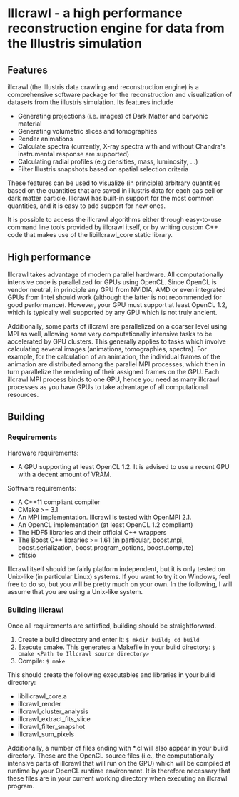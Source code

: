 # Illcrawl - a high performance reconstruction engine for data from the Illustris simulation

## Features
illcrawl (the Illustris data crawling and reconstruction engine) is a comprehensive software package for the reconstruction and visualization of datasets from the illustris simulation. Its features include
  * Generating projections (i.e. images) of Dark Matter and baryonic material
  * Generating volumetric slices and tomographies
  * Render animations
  * Calculate spectra (currently, X-ray spectra with and without Chandra's instrumental response are supported)
  * Calculating radial profiles (e.g densities, mass, luminosity, ...)
  * Filter Illustris snapshots based on spatial selection criteria

These features can be used to visualize (in principle) arbitrary quantities based on the quantities that are saved in illustris data for each gas cell or dark matter particle. Illcrawl has built-in support for the most common quantities, and it is easy to add support for new ones.

It is possible to access the illcrawl algorithms either through easy-to-use command line tools provided by illcrawl itself, or by writing custom C++ code that makes use of the libillcrawl_core static library.

## High performance
Illcrawl takes advantage of modern parallel hardware. All computationally intensive code is parallelized for GPUs using OpenCL. Since OpenCL is vendor neutral, in principle any GPU from NVIDIA, AMD or even integrated GPUs from Intel should work (although the latter is not recommended for good performance).
However, your GPU must support at least OpenCL 1.2, which is typically well supported by any GPU which is not truly ancient.

Additionally, some parts of illcrawl are parallelized on a coarser level using MPI as well, allowing some very computationally intensive tasks to be accelerated by GPU clusters. This generally applies to tasks which involve calculating several images (animations, tomographies, spectra).
For example, for the calculation of an animation, the individual frames of the animation are distributed among the parallel MPI processes, which then in turn parallelize the rendering of their assigned frames on the GPU. Each illcrawl MPI process binds to one GPU,
hence you need as many illcrawl processes as you have GPUs to take advantage of all computational resources.

## Building
### Requirements
Hardware requirements:
  * A GPU supporting at least OpenCL 1.2. It is advised to use a recent GPU with a decent amount of VRAM.

Software requirements:
  * A C++11 compliant compiler
  * CMake >= 3.1
  * An MPI implementation. Illcrawl is tested with OpenMPI 2.1.
  * An OpenCL implementation (at least OpenCL 1.2 compliant)
  * The HDF5 libraries and their official C++ wrappers
  * The Boost C++ libraries >= 1.61 (in particular, boost.mpi, boost.serialization, boost.program_options, boost.compute)
  * cfitsio

Illcrawl itself should be fairly platform independent, but it is only tested on Unix-like (in particular Linux) systems. If you want to try it on Windows,
feel free to do so, but you will be pretty much on your own. In the following, I will assume that you are using a Unix-like system.

### Building illcrawl
Once all requirements are satisfied, building should be straightforward.
  1. Create a build directory and enter it: `$ mkdir build; cd build`
  2. Execute cmake. This generates a Makefile in your build directory: `$ cmake <Path to Illcrawl source directory>`
  3. Compile: `$ make`

This should create the following executables and libraries in your build directory:
  * libillcrawl_core.a
  * illcrawl_render
  * illcrawl_cluster_analysis
  * illcrawl_extract_fits_slice
  * illcrawl_filter_snapshot
  * illcrawl_sum_pixels

Additionally, a number of files ending with *.cl will also appear in your build directory. These are the OpenCL source files (i.e., the computationally intensive parts of illcrawl that will run on the GPU) which will be compiled at runtime by your OpenCL runtime environment.
It is therefore necessary that these files are in your current working directory when executing an illcrawl program.


